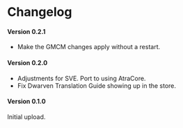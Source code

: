 ﻿Changelog
=============

#### Version 0.2.1
* Make the GMCM changes apply without a restart.

#### Version 0.2.0

* Adjustments for SVE. Port to using AtraCore.
* Fix Dwarven Translation Guide showing up in the store.

#### Version 0.1.0

Initial upload.